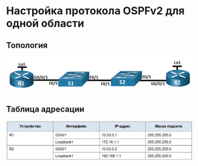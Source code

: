 # Настройка протокола OSPFv2 для одной области
## Топология
![alt-text](https://raw.githubusercontent.com/rpv101101/OTUS-homework/main/lab10/IMG/top.png)
## Таблица адресации
![alt-text](https://raw.githubusercontent.com/rpv101101/OTUS-homework/main/lab10/IMG/TA.png)
